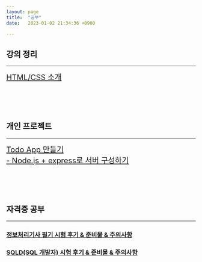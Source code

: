 ```yaml
---
layout: page
title:  "공부"
date:   2023-01-02 21:34:36 +0900

---
```


## 강의 정리

----
<div class="main">
<a href="/notes/2023/02/12/classNotes-HTML-CSS.html">HTML/CSS 소개</a><br />
</div>

## 개인 프로젝트
---
<div class="main">
    <a href='/notes/2023/08/20/classNotes-todoApp.html'>Todo App 만들기</a><br />
    <a href='/notes/2023/08/28/classNotes-todoApp2.html'>- Node.js + express로 서버 구성하기</a>

</div>

## 자격증 공부

----
### <a href="/notes/2023/03/13/study-1.html">정보처리기사 필기 시험 후기 & 준비물 & 주의사항</a><br />
### <a href="/notes/2023/04/07/study-2.html">SQLD(SQL 개발자) 시험 후기 & 준비물 & 주의사항</a><br />

<style>
.main {
    font-size:20px;
    margin-bottom: 100px;
}
</style>